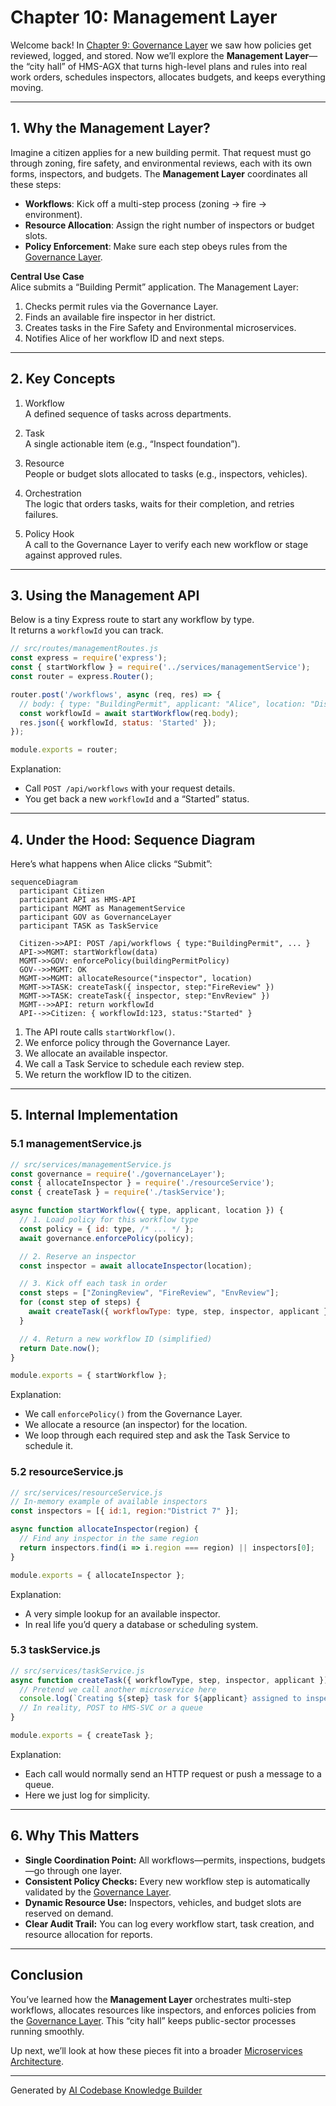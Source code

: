 # Chapter 10: Management Layer

Welcome back! In [Chapter 9: Governance Layer](09_governance_layer_.md) we saw how policies get reviewed, logged, and stored. Now we’ll explore the **Management Layer**—the “city hall” of HMS-AGX that turns high-level plans and rules into real work orders, schedules inspectors, allocates budgets, and keeps everything moving.

---

## 1. Why the Management Layer?

Imagine a citizen applies for a new building permit. That request must go through zoning, fire safety, and environmental reviews, each with its own forms, inspectors, and budgets. The **Management Layer** coordinates all these steps:

- **Workflows**: Kick off a multi-step process (zoning → fire → environment).  
- **Resource Allocation**: Assign the right number of inspectors or budget slots.  
- **Policy Enforcement**: Make sure each step obeys rules from the [Governance Layer](09_governance_layer_.md).

**Central Use Case**  
Alice submits a “Building Permit” application. The Management Layer:

1. Checks permit rules via the Governance Layer.  
2. Finds an available fire inspector in her district.  
3. Creates tasks in the Fire Safety and Environmental microservices.  
4. Notifies Alice of her workflow ID and next steps.

---

## 2. Key Concepts

1. Workflow  
   A defined sequence of tasks across departments.  

2. Task  
   A single actionable item (e.g., “Inspect foundation”).  

3. Resource  
   People or budget slots allocated to tasks (e.g., inspectors, vehicles).  

4. Orchestration  
   The logic that orders tasks, waits for their completion, and retries failures.  

5. Policy Hook  
   A call to the Governance Layer to verify each new workflow or stage against approved rules.

---

## 3. Using the Management API

Below is a tiny Express route to start any workflow by type.  
It returns a `workflowId` you can track.

```js
// src/routes/managementRoutes.js
const express = require('express');
const { startWorkflow } = require('../services/managementService');
const router = express.Router();

router.post('/workflows', async (req, res) => {
  // body: { type: "BuildingPermit", applicant: "Alice", location: "District 7" }
  const workflowId = await startWorkflow(req.body);
  res.json({ workflowId, status: 'Started' });
});

module.exports = router;
```

Explanation:  
- Call `POST /api/workflows` with your request details.  
- You get back a new `workflowId` and a “Started” status.

---

## 4. Under the Hood: Sequence Diagram

Here’s what happens when Alice clicks “Submit”:

```mermaid
sequenceDiagram
  participant Citizen
  participant API as HMS-API
  participant MGMT as ManagementService
  participant GOV as GovernanceLayer
  participant TASK as TaskService

  Citizen->>API: POST /api/workflows { type:"BuildingPermit", ... }
  API->>MGMT: startWorkflow(data)
  MGMT->>GOV: enforcePolicy(buildingPermitPolicy)
  GOV-->>MGMT: OK
  MGMT->>MGMT: allocateResource("inspector", location)
  MGMT->>TASK: createTask({ inspector, step:"FireReview" })
  MGMT->>TASK: createTask({ inspector, step:"EnvReview" })
  MGMT-->>API: return workflowId
  API-->>Citizen: { workflowId:123, status:"Started" }
```

1. The API route calls `startWorkflow()`.  
2. We enforce policy through the Governance Layer.  
3. We allocate an available inspector.  
4. We call a Task Service to schedule each review step.  
5. We return the workflow ID to the citizen.

---

## 5. Internal Implementation

### 5.1 managementService.js

```js
// src/services/managementService.js
const governance = require('./governanceLayer');
const { allocateInspector } = require('./resourceService');
const { createTask } = require('./taskService');

async function startWorkflow({ type, applicant, location }) {
  // 1. Load policy for this workflow type
  const policy = { id: type, /* ... */ };
  await governance.enforcePolicy(policy);

  // 2. Reserve an inspector
  const inspector = await allocateInspector(location);

  // 3. Kick off each task in order
  const steps = ["ZoningReview", "FireReview", "EnvReview"];
  for (const step of steps) {
    await createTask({ workflowType: type, step, inspector, applicant });
  }

  // 4. Return a new workflow ID (simplified)
  return Date.now();
}

module.exports = { startWorkflow };
```

Explanation:  
- We call `enforcePolicy()` from the Governance Layer.  
- We allocate a resource (an inspector) for the location.  
- We loop through each required step and ask the Task Service to schedule it.

### 5.2 resourceService.js

```js
// src/services/resourceService.js
// In-memory example of available inspectors
const inspectors = [{ id:1, region:"District 7" }];

async function allocateInspector(region) {
  // Find any inspector in the same region
  return inspectors.find(i => i.region === region) || inspectors[0];
}

module.exports = { allocateInspector };
```

Explanation:  
- A very simple lookup for an available inspector.  
- In real life you’d query a database or scheduling system.

### 5.3 taskService.js

```js
// src/services/taskService.js
async function createTask({ workflowType, step, inspector, applicant }) {
  // Pretend we call another microservice here
  console.log(`Creating ${step} task for ${applicant} assigned to inspector ${inspector.id}`);
  // In reality, POST to HMS-SVC or a queue
}

module.exports = { createTask };
```

Explanation:  
- Each call would normally send an HTTP request or push a message to a queue.  
- Here we just log for simplicity.

---

## 6. Why This Matters

- **Single Coordination Point:** All workflows—permits, inspections, budgets—go through one layer.  
- **Consistent Policy Checks:** Every new workflow step is automatically validated by the [Governance Layer](09_governance_layer_.md).  
- **Dynamic Resource Use:** Inspectors, vehicles, and budget slots are reserved on demand.  
- **Clear Audit Trail:** You can log every workflow start, task creation, and resource allocation for reports.

---

## Conclusion

You’ve learned how the **Management Layer** orchestrates multi-step workflows, allocates resources like inspectors, and enforces policies from the [Governance Layer](09_governance_layer_.md). This “city hall” keeps public-sector processes running smoothly.  

Up next, we’ll look at how these pieces fit into a broader [Microservices Architecture](11_microservices_architecture_.md).

---

Generated by [AI Codebase Knowledge Builder](https://github.com/The-Pocket/Tutorial-Codebase-Knowledge)